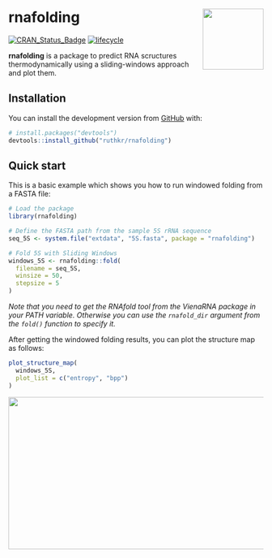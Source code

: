 
<!-- README.md is generated from README.Rmd. Please edit that file -->

# rnafolding <img src="man/figures/logo.png" align="right" width="120"/>

<!-- badges: start -->

[![CRAN\_Status\_Badge](https://www.r-pkg.org/badges/version/rnafolding)](https://cran.r-project.org/package=rnafolding)
[![lifecycle](https://img.shields.io/badge/lifecycle-maturing-blue.svg)](https://www.tidyverse.org/lifecycle/#maturing)
<!-- [![R build status](https://github.com/ruthkr/rnafolding/workflows/R-CMD-check/badge.svg)](https://github.com/ruthkr/rnafolding/actions) -->
<!-- [![Codecov test coverage](https://codecov.io/gh/ruthkr/rnafolding/branch/master/graph/badge.svg)](https://codecov.io/gh/ruthkr/rnafolding?branch=master) -->
<!-- [![pkgdown status](https://github.com/ruthkr/rnafolding/workflows/pkgdown/badge.svg)](https://ruthkr.github.io/rnafolding/) -->
<!-- badges: end -->

**rnafolding** is a package to predict RNA scructures thermodynamically using a sliding-windows approach and plot them.

## Installation

You can install the development version from [GitHub](https://github.com/) with:

``` r
# install.packages("devtools")
devtools::install_github("ruthkr/rnafolding")
```

<!-- ## Documentation -->

<!-- To use `rnafolding`, you can read the documentation on the following topics: -->

<!-- 1. [Getting started](https://ruthkr.github.io/rnafolding/articles/overview.html) -->

## Quick start

This is a basic example which shows you how to run windowed folding from a FASTA file:

``` r
# Load the package
library(rnafolding)

# Define the FASTA path from the sample 5S rRNA sequence
seq_5S <- system.file("extdata", "5S.fasta", package = "rnafolding")

# Fold 5S with Sliding Windows
windows_5S <- rnafolding::fold(
  filename = seq_5S,
  winsize = 50,
  stepsize = 5
)
```

*Note that you need to get the RNAfold tool from the VienaRNA package in your PATH variable. Otherwise you can use the `rnafold_dir` argument from the `fold()` function to specify it.*

After getting the windowed folding results, you can plot the structure map as follows:

``` r
plot_structure_map(
  windows_5S,
  plot_list = c("entropy", "bpp")
)
```

<img src="man/figures/README-structure_map-1.png" width="670px" height="300px" style="display: block; margin: auto;" />

<!-- More examples with different input formats are available on functions documentations and vignettes, please refer to the [documentation](https://ruthkr.github.io/rnafolding). -->
